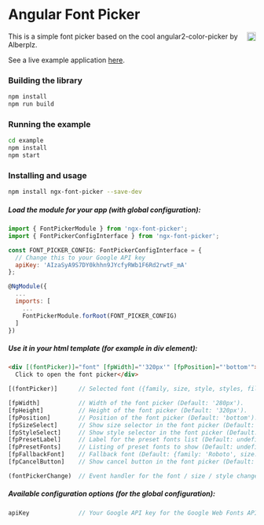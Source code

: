 # Angular Font Picker

<a href="https://badge.fury.io/js/ngx-font-picker"><img src="https://badge.fury.io/js/ngx-font-picker.svg" align="right" alt="npm version" height="18"></a>

This is a simple font picker based on the cool angular2-color-picker by Alberplz.

See a live example application <a href="https://zefoy.github.io/ngx-font-picker/">here</a>.

### Building the library

```bash
npm install
npm run build
```

### Running the example

```bash
cd example
npm install
npm start
```

### Installing and usage

```bash
npm install ngx-font-picker --save-dev
```

##### Load the module for your app (with global configuration):

```javascript
import { FontPickerModule } from 'ngx-font-picker';
import { FontPickerConfigInterface } from 'ngx-font-picker';

const FONT_PICKER_CONFIG: FontPickerConfigInterface = {
  // Change this to your Google API key
  apiKey: 'AIzaSyA9S7DY0khhn9JYcfyRWb1F6Rd2rwtF_mA'
};

@NgModule({
  ...
  imports: [
    ...
    FontPickerModule.forRoot(FONT_PICKER_CONFIG)
  ]
})
```

##### Use it in your html template (for example in div element):

```html
<div [(fontPicker)]="font" [fpWidth]="'320px'" [fpPosition]="'bottom'">
  Click to open the font picker</div>
```

```javascript
[(fontPicker)]      // Selected font ({family, size, style, styles, files}).

[fpWidth]           // Width of the font picker (Default: '280px').
[fpHeight]          // Height of the font picker (Default: '320px').
[fpPosition]        // Position of the font picker (Default: 'bottom').
[fpSizeSelect]      // Show size selector in the font picker (Default: false).
[fpStyleSelect]     // Show style selector in the font picker (Default: false).
[fpPresetLabel]     // Label for the preset fonts list (Default: undefined).
[fpPresetFonts]     // Listing of preset fonts to show (Default: undefined).
[fpFallbackFont]    // Fallback font (Default: {family: 'Roboto', size: 14}).
[fpCancelButton]    // Show cancel button in the font picker (Default: false).

(fontPickerChange)  // Event handler for the font / size / style change.
```

##### Available configuration options (for the global configuration):

```javascript
apiKey              // Your Google API key for the Google Web Fonts API.
```
